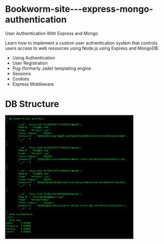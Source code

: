 # Bookworm-site---express-mongo-authentication
User Authentication With Express and Mongo






Learn how to implement a custom user authentication system that controls users access to web resources using Node.js using Express and MongoDB. 
- Using Authentication
- User Registration
- Pug (formerly Jade) templating engine
- Sessions
- Cookies
- Express Middleware


# DB Structure
<img src="https://raw.githubusercontent.com/nullmicgo/Bookworm-site---express-mongo-authentication/master/db_preview.png" data-canonical-src="https://raw.githubusercontent.com/nullmicgo/Bookworm-site---express-mongo-authentication/master/db_preview.png" height="400" />

